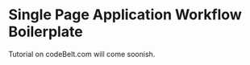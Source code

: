Single Page Application Workflow Boilerplate
============================================

Tutorial on codeBelt.com will come soonish.
